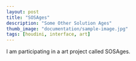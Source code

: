```yaml
---
layout: post
title: "SOSAges"
description: "Some Other Solution Ages"
thumb_image: "documentation/sample-image.jpg"
tags: [houdini, interface, art]
---
```


I am participating in a art project called SOSAges.